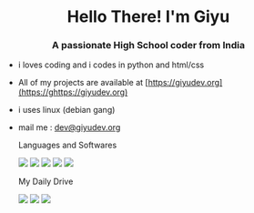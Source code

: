 
<h1 align="center">Hello There! I'm Giyu</h1>
<h3 align="center">A passionate High School coder from India</h3>


- i loves coding and i codes in python and html/css

-  All of my projects are available at [https://giyudev.org](https://ghttps://giyudev.org)

- i uses linux (debian gang)

- mail me : dev@giyudev.org
  <summary>
    Languages and Softwares
  </summary>
  
  <p>
    <img src="https://img.shields.io/badge/Python-3776AB?style=for-the-badge=python">
    <img src="https://img.shields.io/badge/Node.js-339933?style=for-the-badge=nodedotjs">
    <img src="https://img.shields.io/badge/bash-2CA5E0?style=for-the-badge=bash">
    <img src="https://img.shields.io/badge/Git-F05032?style=for-the-badge=git">
     <img src="https://img.shields.io/badge/html-%23DD0031.svg?&style=for-the-badge=html">
  <p>
    
   <summary>
    My Daily Drive
  </summary>
  
  <p>
    <img src="https://img.shields.io/badge/-Spotify-brightgreen">
    <img src="https://img.shields.io/badge/-VS%20Code-blue">
    <img src="https://img.shields.io/badge/-Debian-darkbluee">
  </p>

